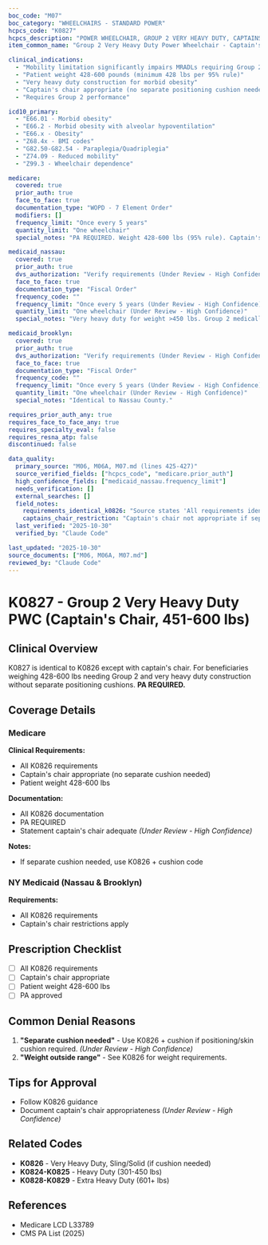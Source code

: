 ```yaml
---
boc_code: "M07"
boc_category: "WHEELCHAIRS - STANDARD POWER"
hcpcs_code: "K0827"
hcpcs_description: "POWER WHEELCHAIR, GROUP 2 VERY HEAVY DUTY, CAPTAINS CHAIR, PATIENT WEIGHT CAPACITY 451 TO 600 POUNDS"
item_common_name: "Group 2 Very Heavy Duty Power Wheelchair - Captain's Chair (451-600 lbs)"

clinical_indications:
  - "Mobility limitation significantly impairs MRADLs requiring Group 2 capabilities"
  - "Patient weight 428-600 pounds (minimum 428 lbs per 95% rule)"
  - "Very heavy duty construction for morbid obesity"
  - "Captain's chair appropriate (no separate positioning cushion needed)"
  - "Requires Group 2 performance"

icd10_primary:
  - "E66.01 - Morbid obesity"
  - "E66.2 - Morbid obesity with alveolar hypoventilation"
  - "E66.x - Obesity"
  - "Z68.4x - BMI codes"
  - "G82.50-G82.54 - Paraplegia/Quadriplegia"
  - "Z74.09 - Reduced mobility"
  - "Z99.3 - Wheelchair dependence"

medicare:
  covered: true
  prior_auth: true
  face_to_face: true
  documentation_type: "WOPD - 7 Element Order"
  modifiers: []
  frequency_limit: "Once every 5 years"
  quantity_limit: "One wheelchair"
  special_notes: "PA REQUIRED. Weight 428-600 lbs (95% rule). Captain's chair appropriate if no separate cushion needed. All K0826 requirements. Capped rental 13 months."

medicaid_nassau:
  covered: true
  prior_auth: true
  dvs_authorization: "Verify requirements (Under Review - High Confidence)"
  face_to_face: true
  documentation_type: "Fiscal Order"
  frequency_code: ""
  frequency_limit: "Once every 5 years (Under Review - High Confidence)"
  quantity_limit: "One wheelchair (Under Review - High Confidence)"
  special_notes: "Very heavy duty for weight >450 lbs. Group 2 medically justified or payment based on Group 1. Captain's chair restrictions apply."

medicaid_brooklyn:
  covered: true
  prior_auth: true
  dvs_authorization: "Verify requirements (Under Review - High Confidence)"
  face_to_face: true
  documentation_type: "Fiscal Order"
  frequency_code: ""
  frequency_limit: "Once every 5 years (Under Review - High Confidence)"
  quantity_limit: "One wheelchair (Under Review - High Confidence)"
  special_notes: "Identical to Nassau County."

requires_prior_auth_any: true
requires_face_to_face_any: true
requires_specialty_eval: false
requires_resna_atp: false
discontinued: false

data_quality:
  primary_source: "M06, M06A, M07.md (lines 425-427)"
  source_verified_fields: ["hcpcs_code", "medicare.prior_auth"]
  high_confidence_fields: ["medicaid_nassau.frequency_limit"]
  needs_verification: []
  external_searches: []
  field_notes:
    requirements_identical_k0826: "Source states 'All requirements identical to K0826' - same as K0826 with captain's chair"
    captains_chair_restriction: "Captain's chair not appropriate if separate cushion needed (use K0826 + cushion)"
  last_verified: "2025-10-30"
  verified_by: "Claude Code"

last_updated: "2025-10-30"
source_documents: ["M06, M06A, M07.md"]
reviewed_by: "Claude Code"
---
```


# K0827 - Group 2 Very Heavy Duty PWC (Captain's Chair, 451-600 lbs)

## Clinical Overview

K0827 is identical to K0826 except with captain's chair. For beneficiaries weighing 428-600 lbs needing Group 2 and very heavy duty construction without separate positioning cushions. **PA REQUIRED.**

## Coverage Details

### Medicare

**Clinical Requirements:**
- All K0826 requirements
- Captain's chair appropriate (no separate cushion needed)
- Patient weight 428-600 lbs

**Documentation:**
- All K0826 documentation
- PA REQUIRED
- Statement captain's chair adequate *(Under Review - High Confidence)*

**Notes:**
- If separate cushion needed, use K0826 + cushion code

### NY Medicaid (Nassau & Brooklyn)

**Requirements:**
- All K0826 requirements
- Captain's chair restrictions apply

## Prescription Checklist

- [ ] All K0826 requirements
- [ ] Captain's chair appropriate
- [ ] Patient weight 428-600 lbs
- [ ] PA approved

## Common Denial Reasons

1. **"Separate cushion needed"** - Use K0826 + cushion if positioning/skin cushion required. *(Under Review - High Confidence)*
2. **"Weight outside range"** - See K0826 for weight requirements.

## Tips for Approval

- Follow K0826 guidance
- Document captain's chair appropriateness *(Under Review - High Confidence)*

## Related Codes

- **K0826** - Very Heavy Duty, Sling/Solid (if cushion needed)
- **K0824-K0825** - Heavy Duty (301-450 lbs)
- **K0828-K0829** - Extra Heavy Duty (601+ lbs)

## References

- Medicare LCD L33789
- CMS PA List (2025)
